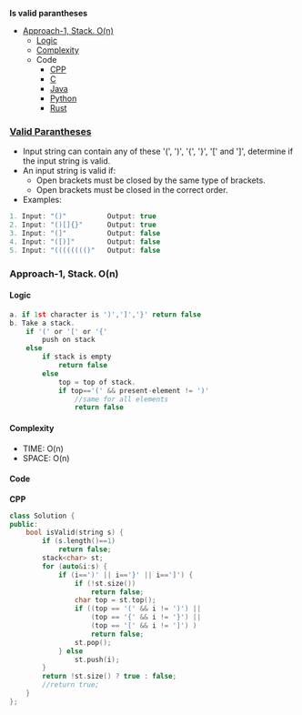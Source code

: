**Is valid parantheses**
- [Approach-1, Stack. O(n)](#a1)
  - [Logic](#l)
  - [Complexity](#com)
  - Code
    - [CPP](#cpp)
    - [C](#c)
    - [Java](#j)
    - [Python](#p)
    - [Rust](#r)

### [Valid Parantheses](https://leetcode.com/problems/valid-parentheses/)
- Input string can contain any of these '(', ')', '{', '}', '[' and ']', determine if the input string is valid.
- An input string is valid if:
  - Open brackets must be closed by the same type of brackets.
  - Open brackets must be closed in the correct order.
- Examples:
```c
1. Input: "()"          Output: true
2. Input: "()[]{}"      Output: true
3. Input: "(]"          Output: false
4. Input: "([)]"        Output: false
5. Input: "(((((((()"   Output: false
```
<a name=a1></a>
### Approach-1, Stack. O(n)
#### Logic
```c
a. if 1st character is ')',']','}' return false
b. Take a stack.
    if '(' or '[' or '{' 
        push on stack
    else
        if stack is empty 
            return false
        else
            top = top of stack.
            if top=='(' && present-element != ')' 
                //same for all elements
                return false
```        
<a name=com></a>
#### Complexity
- TIME: O(n)
- SPACE: O(n)

#### Code
<a name=cpp></a>
**CPP**
```cpp
class Solution {
public:
    bool isValid(string s) {
        if (s.length()==1)
            return false;
        stack<char> st;
        for (auto&i:s) {
            if (i==')' || i=='}' || i==']') {
                if (!st.size())
                    return false;
                char top = st.top();
                if ((top == '(' && i != ')') ||
                    (top == '{' && i != '}') ||
                    (top == '[' && i != ']') )
                    return false;
                st.pop();
            } else
                st.push(i);
        }
        return !st.size() ? true : false;
        //return true;
    }
};
```
